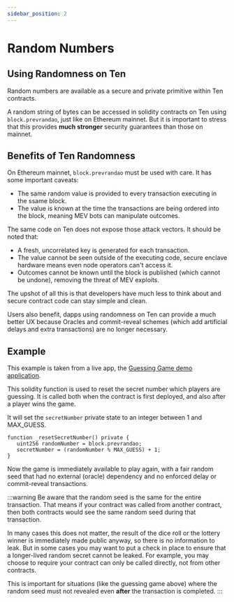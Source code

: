 ```yaml
---
sidebar_position: 2
---
```


# Random Numbers


## Using Randomness on Ten

Random numbers are available as a secure and private primitive within Ten contracts.

A random string of bytes can be accessed in solidity contracts on Ten using `block.prevrandao`, just like on Ethereum mainnet. But it is important to stress that this provides **much stronger** security guarantees than those on mainnet.

## Benefits of Ten Randomness
On Ethereum mainnet, `block.prevrandao` must be used with care. It has some important caveats:
- The same random value is provided to every transaction executing in the ssame block.
- The value is known at the time the transactions are being ordered into the block, meaning MEV bots can manipulate outcomes.

The same code on Ten does not expose those attack vectors. It should be noted that:
- A fresh, uncorrelated key is generated for each transaction.
- The value cannot be seen outside of the executing code, secure enclave hardware means even node operators can't access it.
- Outcomes cannot be known until the block is published (which cannot be undone), removing the threat of MEV exploits.

The upshot of all this is that developers have much less to think about and secure contract code can stay simple and clean.

Users also benefit, dapps using randomness on Ten can provide a much better UX because Oracles and commit-reveal schemes (which add artificial delays and extra transactions) are no longer necessary.

## Example

This example is taken from a live app, the [Guessing Game demo application](../tutorials-examples/guessing-game.md).

This solidity function is used to reset the secret number which players are guessing. It is called both when the contract is first deployed, and also after a player wins the game.

It will set the `secretNumber` private state to an integer between 1 and MAX_GUESS. 

```
function _resetSecretNumber() private {
   uint256 randomNumber = block.prevrandao;
   secretNumber = (randomNumber % MAX_GUESS) + 1;
}
```

Now the game is immediately available to play again, with a fair random seed that had no external (oracle) dependency and no enforced delay or commit-reveal transactions.

:::warning
Be aware that the random seed is the same for the entire transaction. That means if your contract was called from another contract, then both contracts would see the same random seed during that transaction. 

In many cases this does not matter, the result of the dice roll or the lottery winner is immediately made public anyway, so there is no information to leak. But in some cases you may want to put a check in place to ensure that a longer-lived random secret cannot be leaked. For example, you may choose to require your contract can only be called directly, not from other contracts.

This is important for situations (like the guessing game above) where the random seed must not revealed even **after** the transaction is completed.
:::
